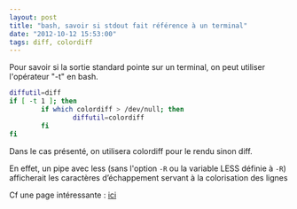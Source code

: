 ```yaml
---
layout: post
title: "bash, savoir si stdout fait référence à un terminal"
date: "2012-10-12 15:53:00"
tags: diff, colordiff
---
```

Pour savoir si la sortie standard pointe sur un terminal, on peut utiliser l'opérateur "-t" en bash.


```bash
diffutil=diff
if [ -t 1 ]; then
        if which colordiff > /dev/null; then
                diffutil=colordiff
        fi
fi
```

Dans le cas présenté, on utilisera colordiff pour le rendu sinon diff.

En effet, un pipe avec less (sans l'option `-R` ou la variable LESS définie à `-R`) afficherait les caractères d’échappement servant à la colorisation des lignes

Cf une page intéressante : [ici](http://unix.stackexchange.com/questions/9957/how-to-check-if-bash-can-print-colors)
